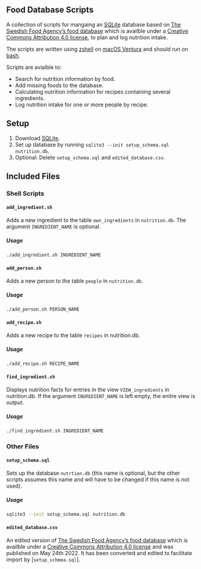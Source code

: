 ## Food Database Scripts

A collection of scripts for mangaing an [SQLite](https://www.sqlite.org/) database based on [The Swedish Food Agency’s food database](https://www.livsmedelsverket.se/en/food-and-content/naringsamnen/livsmedelsdatabasen) which is availble under a [Creative Commons Attribution 4.0 license](http://www.creativecommons.se/wp-content/uploads/2015/01/CreativeCommons-Erkännande-4.0.pdf), to plan and log nutrition intake.

The scripts are written using [zshell](https://www.zsh.org) on [macOS Ventura](https://www.apple.com/macos/ventura/) and should run on [bash](https://www.gnu.org/software/bash/).

Scripts are avialble to:

- Search for nutrition information by food.
- Add missing foods to the database.
- Calculating nutrition information for recipes containing several ingredients.
- Log nutrition intake for one or more people by recipe.

## Setup

1. Download [SQLite](https://www.sqlite.org/download.html).
2. Set up database by running `sqlite3 --init setup_schema.sql nutrition.db`.
3. Optional: Delete `setup_schema.sql` and `edited_database.csv`.

## Included Files

### Shell Scripts

#### `add_ingredient.sh`

Adds a new ingredient to the table `own_ingredients` in `nutrition.db`. The argument `INGREDIENT_NAME` is optional.

##### Usage

```bash
./add_ingredient.sh INGREDIENT_NAME
```

#### `add_person.sh`

Adds a new person to the table `people` in `nutrition.db`.

##### Usage

```bash
./add_person.sh PERSON_NAME
```

#### `add_recipe.sh`

Adds a new recipe to the table `recipes` in nutrition.db.

##### Usage

```bash
./add_recipe.sh RECIPE_NAME
```

#### `find_ingredient.sh`

Displays nutrition facts for entries in the view `VIEW_ingredients` in nutrition.db. If the argument `INGREDIENT_NAME` is left empty, the enitre view is output.

##### Usage

```bash
./find_ingredient.sh INGREDIENT_NAME
```

### Other Files

#### `setup_schema.sql`

Sets up the database `nutrtion.db` (this name is optional, but the other scripts assumes this name and will have to be changed if this name is not used).

##### Usage

```bash
sqlite3 --init setup_schema.sql nutrition.db
```

#### `edited_database.csv`

An edited version of [The Swedish Food Agency’s food database](https://www.livsmedelsverket.se/en/food-and-content/naringsamnen/livsmedelsdatabasen) which is availble under a [Creative Commons Attribution 4.0 license](http://www.creativecommons.se/wp-content/uploads/2015/01/CreativeCommons-Erkännande-4.0.pdf) and was published on May 24th 2022. It has been converted and edited to facilitate import by [`setup_schmea.sql`].
